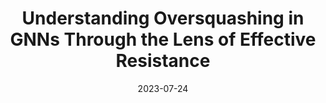 ---
title: "Understanding Oversquashing in GNNs Through the Lens of Effective Resistance"
collection: publications
permalink: /publication/oversquashing
date: 2023-07-24
venue: 'International Confernce on Machine Learning (ICML)'
paperurl: 'https://arxiv.org/abs/2302.06835'
---